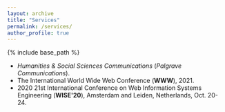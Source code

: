 ```yaml
---
layout: archive
title: "Services"
permalink: /services/
author_profile: true
---
```


{% include base_path %}
* <em>Humanities & Social Sciences Communications</em> (<em>Palgrave Communications</em>).
* The International World Wide Web Conference (**WWW**), 2021.
* 2020 21st International Conference on Web Information Systems Engineering (**WISE'20**), Amsterdam and Leiden, Netherlands, Oct. 20-24.
